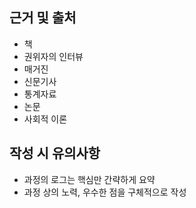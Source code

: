 ## 근거 및 출처
- 책
- 권위자의 인터뷰
- 매거진
- 신문기사
- 통계자료
- 논문
- 사회적 이론

## 작성 시 유의사항
- 과정의 로그는 핵심만 간략하게 요약
- 과정 상의 노력, 우수한 점을 구체적으로 작성